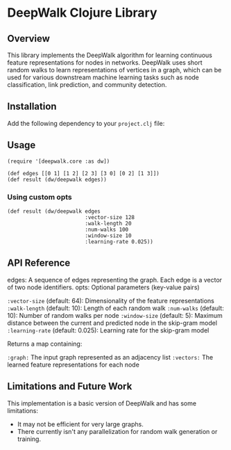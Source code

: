 # DeepWalk Clojure Library

## Overview

This library implements the DeepWalk algorithm for learning continuous feature
representations for nodes in networks. DeepWalk uses short random walks to learn
representations of vertices in a graph, which can be used for various downstream
machine learning tasks such as node classification, link prediction, and
community detection.

## Installation

Add the following dependency to your `project.clj` file:

## Usage

```
(require '[deepwalk.core :as dw])

(def edges [[0 1] [1 2] [2 3] [3 0] [0 2] [1 3]])
(def result (dw/deepwalk edges))
```

### Using custom opts
```
(def result (dw/deepwalk edges
                         :vector-size 128
                         :walk-length 20
                         :num-walks 100
                         :window-size 10
                         :learning-rate 0.025))
```

## API Reference

edges: A sequence of edges representing the graph. Each edge is a vector of two node identifiers.
opts: Optional parameters (key-value pairs)

`:vector-size` (default: 64): Dimensionality of the feature representations
`:walk-length` (default: 10): Length of each random walk
`:num-walks` (default: 10): Number of random walks per node
`:window-size` (default: 5): Maximum distance between the current and predicted node in the skip-gram model
`:learning-rate` (default: 0.025): Learning rate for the skip-gram model

Returns a map containing:

`:graph:` The input graph represented as an adjacency list
`:vectors:` The learned feature representations for each node


## Limitations and Future Work

This implementation is a basic version of DeepWalk and has some limitations:

- It may not be efficient for very large graphs.
- There currently isn't any parallelization for random walk generation or training.
